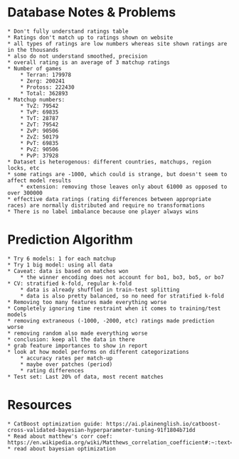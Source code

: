# Database Notes & Problems
	* Don't fully understand ratings table
	* Ratings don't match up to ratings shown on website
	* all types of ratings are low numbers whereas site shown ratings are in the thousands
	* also do not understand smoothed, precision
	* overall rating is an average of 3 matchup ratings
	* Number of games
		* Terran: 179978
		* Zerg: 200241
		* Protoss: 222430
		* Total: 362893
	* Matchup numbers:
		* TvZ: 79542
		* TvP: 69835
		* TvT: 28787
		* ZvT: 79542
		* ZvP: 90506
		* ZvZ: 50179
		* PvT: 69835
		* PvZ: 90506
		* PvP: 37928
	* Dataset is heterogenous: different countries, matchups, region locks, etc
	* some ratings are -1000, which could is strange, but doesn't seem to affect model results
		* extension: removing those leaves only about 61000 as opposed to over 300000
	* effective data ratings (rating differences between appropriate races) are normally distributed and require no transformations
	* There is no label imbalance because one player always wins

# Prediction Algorithm
	* Try 6 models: 1 for each matchup
	* Try 1 big model: using all data
	* Caveat: data is based on matches won
		* the winner encoding does not account for bo1, bo3, bo5, or bo7
	* CV: stratified k-fold, regular k-fold
		* data is already shuffled in train-test splitting
		* data is also pretty balanced, so no need for stratified k-fold
	* Removing too many features made everything worse
	* Completely ignoring time restraint when it comes to training/test models
	* removing extraneous (-1000, -2000, etc) ratings made prediction worse
	* removing random also made everything worse
	* conclusion: keep all the data in there
	* grab feature importances to show in report
	* look at how model performs on different categorizations
		* accuracy rates per match-up
		* maybe over patches (period)
		* rating differences
	* Test set: Last 20% of data, most recent matches

# Resources
	* CatBoost optimization guide: https://ai.plainenglish.io/catboost-cross-validated-bayesian-hyperparameter-tuning-91f1804b71dd
	* Read about matthew's corr coef: https://en.wikipedia.org/wiki/Matthews_correlation_coefficient#:~:text=The%20Matthews%20correlation%20coefficient%20(MCC,Matthews%20in%201975.
	* read about bayesian optimization